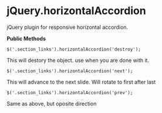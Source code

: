 jQuery.horizontalAccordion
==========================

jQuery plugin for responsive horizontal accordion.

__Public Methods__

    $('.section_links').horizontalAccordion('destroy');

This will destory the object. use when you are done with it.

    $('.section_links').horizontalAccordion('next');

This will advance to the next slide. Will rotate to first after last

    $('.section_links').horizontalAccordion('prev');

Same as above, but oposite direction